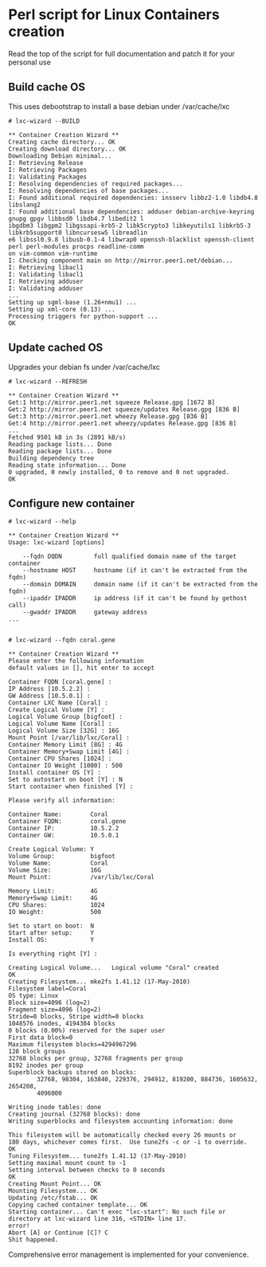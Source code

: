 Perl script for Linux Containers creation
=========================================

Read the top of the script for full documentation and patch it for your personal use


Build cache OS
--------------

This uses debootstrap to install a base debian under /var/cache/lxc

    # lxc-wizard --BUILD
    
    ** Container Creation Wizard **
    Creating cache directory... OK
    Creating download directory... OK
    Downloading Debian minimal...
    I: Retrieving Release
    I: Retrieving Packages
    I: Validating Packages
    I: Resolving dependencies of required packages...
    I: Resolving dependencies of base packages...
    I: Found additional required dependencies: insserv libbz2-1.0 libdb4.8 libslang2 
    I: Found additional base dependencies: adduser debian-archive-keyring gnupg gpgv libbsd0 libdb4.7 libedit2 l 
    ibgdbm3 libgpm2 libgssapi-krb5-2 libk5crypto3 libkeyutils1 libkrb5-3 libkrb5support0 libncursesw5 libreadlin 
    e6 libssl0.9.8 libusb-0.1-4 libwrap0 openssh-blacklist openssh-client perl perl-modules procps readline-comm 
    on vim-common vim-runtime 
    I: Checking component main on http://mirror.peer1.net/debian...
    I: Retrieving libacl1
    I: Validating libacl1
    I: Retrieving adduser
    I: Validating adduser
    ...
    Setting up sgml-base (1.26+nmu1) ...
    Setting up xml-core (0.13) ...
    Processing triggers for python-support ...
    OK


Update cached OS
----------------

Upgrades your debian fs under /var/cache/lxc

    # lxc-wizard --REFRESH

    ** Container Creation Wizard **
    Get:1 http://mirror.peer1.net squeeze Release.gpg [1672 B]
    Get:2 http://mirror.peer1.net squeeze/updates Release.gpg [836 B]
    Get:3 http://mirror.peer1.net wheezy Release.gpg [836 B]
    Get:4 http://mirror.peer1.net wheezy/updates Release.gpg [836 B]
    ...
    Fetched 9501 kB in 3s (2891 kB/s)
    Reading package lists... Done
    Reading package lists... Done
    Building dependency tree       
    Reading state information... Done
    0 upgraded, 0 newly installed, 0 to remove and 0 not upgraded.
    OK


Configure new container
-----------------------

    # lxc-wizard --help

    ** Container Creation Wizard **
    Usage: lxc-wizard [options]
    
        --fqdn DQDN         full qualified domain name of the target container
        --hostname HOST     hostname (if it can't be extracted from the fqdn)
        --domain DOMAIN     domain name (if it can't be extracted from the fqdn)
        --ipaddr IPADDR     ip address (if it can't be found by gethost call)
        --gwaddr IPADDR     gateway address
    ...


    # lxc-wizard --fqdn coral.gene

    ** Container Creation Wizard **
    Please enter the following information
    default values in [], hit enter to accept
    
    Container FQDN [coral.gene] : 
    IP Address [10.5.2.2] : 
    GW Address [10.5.0.1] : 
    Container LXC Name [Coral] : 
    Create Logical Volume [Y] : 
    Logical Volume Group [bigfoot] : 
    Logical Volume Name [Coral] : 
    Logical Volume Size [32G] : 16G
    Mount Point [/var/lib/lxc/Coral] : 
    Container Memory Limit [8G] : 4G
    Container Memory+Swap Limit [4G] : 
    Container CPU Shares [1024] : 
    Container IO Weight [1000] : 500
    Install container OS [Y] : 
    Set to autostart on boot [Y] : N
    Start container when finished [Y] : 
    
    Please verify all information:
    
    Container Name:        Coral
    Container FQDN:        coral.gene
    Container IP:          10.5.2.2
    Container GW:          10.5.0.1
    
    Create Logical Volume: Y
    Volume Group:          bigfoot
    Volume Name:           Coral
    Volume Size:           16G
    Mount Point:           /var/lib/lxc/Coral
    
    Memory Limit:          4G
    Memory+Swap Limit:     4G
    CPU Shares:            1024
    IO Weight:             500
    
    Set to start on boot:  N
    Start after setup:     Y
    Install OS:            Y
    
    Is everything right [Y] : 
    
    Creating Logical Volume...   Logical volume "Coral" created
    OK
    Creating Filesystem... mke2fs 1.41.12 (17-May-2010)
    Filesystem label=Coral
    OS type: Linux
    Block size=4096 (log=2)
    Fragment size=4096 (log=2)
    Stride=0 blocks, Stripe width=0 blocks
    1048576 inodes, 4194304 blocks
    0 blocks (0.00%) reserved for the super user
    First data block=0
    Maximum filesystem blocks=4294967296
    128 block groups
    32768 blocks per group, 32768 fragments per group
    8192 inodes per group
    Superblock backups stored on blocks: 
            32768, 98304, 163840, 229376, 294912, 819200, 884736, 1605632, 2654208, 
            4096000
    
    Writing inode tables: done                            
    Creating journal (32768 blocks): done
    Writing superblocks and filesystem accounting information: done
    
    This filesystem will be automatically checked every 26 mounts or
    180 days, whichever comes first.  Use tune2fs -c or -i to override.
    OK
    Tuning Filesystem... tune2fs 1.41.12 (17-May-2010)
    Setting maximal mount count to -1
    Setting interval between checks to 0 seconds
    OK
    Creating Mount Point... OK
    Mounting Filesystem... OK
    Updating /etc/fstab... OK
    Copying cached container template... OK
    Starting container... Can't exec "lxc-start": No such file or directory at lxc-wizard line 316, <STDIN> line 17.
    error!
    Abort [A] or Continue [C]? C
    Shit happened.

Comprehensive error management is implemented for your convenience.
